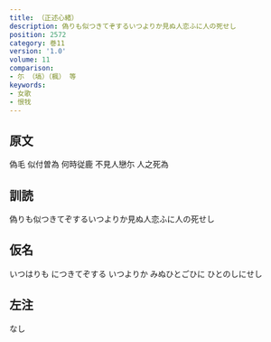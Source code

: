 ```yaml
---
title: （正述心緒）
description: 偽りも似つきてぞするいつよりか見ぬ人恋ふに人の死せし
position: 2572
category: 巻11
version: '1.0'
volume: 11
comparison:
- 尓 （塙）（楓） 等
keywords:
- 女歌
- 恨牫
---
```


## 原文

偽毛 似付曽為 何時従鹿 不見人戀尓 人之死為

## 訓読

偽りも似つきてぞするいつよりか見ぬ人恋ふに人の死せし

## 仮名

いつはりも につきてぞする いつよりか みぬひとごひに ひとのしにせし

## 左注

なし

